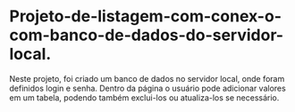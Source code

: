 # Projeto-de-listagem-com-conex-o-com-banco-de-dados-do-servidor-local.
Neste projeto, foi criado um banco de dados no servidor local, onde foram definidos login e senha. Dentro da página o usuário pode adicionar valores em um tabela, podendo também exclui-los ou atualiza-los se necessário. 
